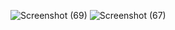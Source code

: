 ![Screenshot (69)](https://github.com/user-attachments/assets/e0fb3ebb-adf7-4be6-a036-472c7cb64f36)
![Screenshot (67)](https://github.com/user-attachments/assets/e3dc975b-48bf-41ac-9bb0-23392560c50e)
